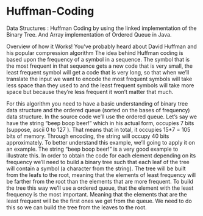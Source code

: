 # Huffman-Coding
Data Structures : Huffman Coding by using the linked implementation of the Binary Tree. And Array implementation of Ordered Queue in Java.

Overview of how it Works! 
You’ve probably heard about David Huffman and his popular compression algorithm
The idea behind Huffman coding is based upon the frequency of a symbol in a sequence. The symbol that 
is the most frequent in that sequence gets a new code that is very small, the least frequent symbol will 
get a code that is very long, so that when we’ll translate the input we want to encode the most 
frequent symbols will take less space than they used to and the least frequent symbols will take more 
space but because they’re less frequent it won’t matter that much.

For this algorithm you need to have a basic understanding of binary tree data structure and the ordered 
queue (sorted on the bases of frequency) data structure. In the source code we’ll use the ordered 
queue.
Let’s say we have the string “beep boop beer!” which in his actual form, occupies 7 bits (suppose, ascii 0 
to 127 ). That means that in total, it occupies 15*7 = 105 bits of memory. Through encoding, the string will 
occupy 40 bits approximately.
To better understand this example, we’ll going to apply it on an example. The string “beep boop beer!” is 
a very good example to illustrate this. In order to obtain the code for each element depending on its 
frequency we’ll need to build a binary tree such that each leaf of the tree will contain a symbol 
(a character from the string). The tree will be built from the leafs to the root, meaning that the elements 
of least frequency will be farther from the root than the elements that are more frequent.
To build the tree this way we’ll use a ordered queue, that the element with the least frequency is the most 
important. Meaning that the elements that are the least frequent will be the first ones we get from the 
queue. We need to do this so we can build the tree from the leaves to the root.
